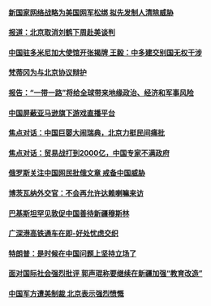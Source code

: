 #### [新国家网络战略为美国网军松绑 拟先发制人清除威胁](../pages/zyyyoeqqvi/4582684.md) 

#### [报道：北京取消刘鹤下周赴美谈判 ](../pages/zyyyoeqqvi/4582676.md) 

#### [中国驻多米尼加大使馆开张揭牌 王毅：中多建交别国无权干涉](../pages/zyyyoeqqvi/4582673.md) 

#### [梵蒂冈为与北京协议辩护](../pages/zyyyoeqqvi/4582606.md) 

#### [报告：“一带一路”将给全球带来地缘政治、经济和军事风险](../pages/zyyyoeqqvi/4582232.md) 

#### [中国屏蔽亚马逊旗下游戏直播平台](../pages/zyyyoeqqvi/4581748.md) 

#### [焦点对话：中国巨婴大闹瑞典，北京力挺民间痛批](../pages/zyyyoeqqvi/4581639.md) 

#### [焦点对话：贸易战打到2000亿，中国专家不满政府](../pages/zyyyoeqqvi/4581628.md) 

#### [俄罗斯关注中国网民批俄文章 戒备中国威胁](../pages/zyyyoeqqvi/4581523.md) 

#### [博茨瓦纳外交官：不会再允许达赖喇嘛来访](../pages/zyyyoeqqvi/4581489.md) 

#### [巴基斯坦罕见敦促中国善待新疆穆斯林](../pages/zyyyoeqqvi/4581446.md) 

#### [广深港高铁通车在即-好处忧虑交织](../pages/zyyyoeqqvi/4581320.md) 

#### [特朗普：是时候在中国问题上坚持立场了](../pages/zyyyoeqqvi/4581294.md) 

#### [面对国际社会强烈批评 郭声琨称要继续在新疆加强“教育改造”](../pages/zyyyoeqqvi/4581276.md) 

#### [中国军方遭美制裁 北京表示强烈愤慨](../pages/zyyyoeqqvi/4581272.md) 

